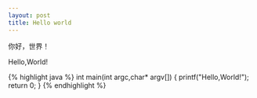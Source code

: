```yaml
---
layout: post
title: Hello world
---
```


你好，世界！

Hello,World!

{% highlight java %}
int main(int argc,char* argv[])
{
    printf("Hello,World!");
    return 0;
}
{% endhighlight %}
